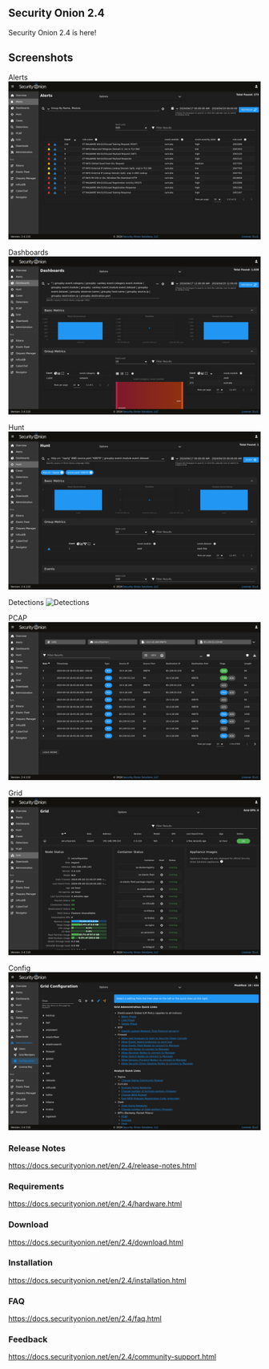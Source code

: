 ## Security Onion 2.4

Security Onion 2.4 is here!

## Screenshots

Alerts
![Alerts](https://raw.githubusercontent.com/Security-Onion-Solutions/securityonion-docs/2.4/images/50_alerts.png)

Dashboards
![Dashboards](https://raw.githubusercontent.com/Security-Onion-Solutions/securityonion-docs/2.4/images/53_dashboards.png)

Hunt
![Hunt](https://raw.githubusercontent.com/Security-Onion-Solutions/securityonion-docs/2.4/images/56_hunt.png)

Detections
![Detections](https://raw.githubusercontent.com/Security-Onion-Solutions/securityonion-docs/2.4/images/59_detections.png)

PCAP
![PCAP](https://raw.githubusercontent.com/Security-Onion-Solutions/securityonion-docs/2.4/images/62_pcap.png)

Grid
![Grid](https://raw.githubusercontent.com/Security-Onion-Solutions/securityonion-docs/2.4/images/75_grid.png)

Config
![Config](https://raw.githubusercontent.com/Security-Onion-Solutions/securityonion-docs/2.4/images/87_config.png)

### Release Notes

https://docs.securityonion.net/en/2.4/release-notes.html

### Requirements

https://docs.securityonion.net/en/2.4/hardware.html

### Download

https://docs.securityonion.net/en/2.4/download.html

### Installation

https://docs.securityonion.net/en/2.4/installation.html

### FAQ

https://docs.securityonion.net/en/2.4/faq.html

### Feedback

https://docs.securityonion.net/en/2.4/community-support.html

